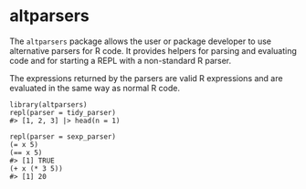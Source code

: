 # altparsers

The `altparsers` package allows the user or package developer to use
alternative parsers for R code. It provides helpers for parsing and evaluating
code and for starting a REPL with a non-standard R parser.

The expressions returned by the parsers are valid R expressions and are
evaluated in the same way as normal R code.


```{r}
library(altparsers)
repl(parser = tidy_parser)
#> [1, 2, 3] |> head(n = 1)
```

```{r}
repl(parser = sexp_parser)
(= x 5)
(== x 5)
#> [1] TRUE
(+ x (* 3 5))
#> [1] 20
```
